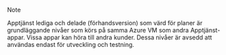 > [!NOTE]
> Apptjänst lediga och delade (förhandsversion) som värd för planer är grundläggande nivåer som körs på samma Azure VM som andra Apptjänst-appar. Vissa appar kan höra till andra kunder. Dessa nivåer är avsedd att användas endast för utveckling och testning.
>

